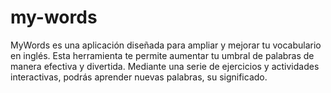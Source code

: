 # my-words
MyWords es una aplicación diseñada para ampliar y mejorar tu vocabulario en inglés. Esta herramienta te permite aumentar tu umbral de palabras de manera efectiva y divertida. Mediante una serie de ejercicios y actividades interactivas, podrás aprender nuevas palabras, su significado.
